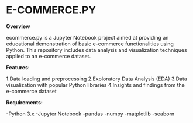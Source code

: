 # E-COMMERCE.PY
**Overview**

ecommerce.py is a Jupyter Notebook project aimed at providing an educational demonstration of basic e-commerce functionalities using Python. This repository includes data analysis and visualization techniques applied to an e-commerce dataset.

**Features:**

1.Data loading and preprocessing
2.Exploratory Data Analysis (EDA)
3.Data visualization with popular Python libraries
4.Insights and findings from the e-commerce dataset

**Requirements:**

-Python 3.x
-Jupyter Notebook
-pandas
-numpy
-matplotlib
-seaborn
